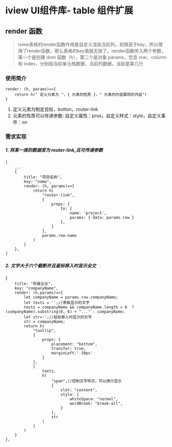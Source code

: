 # iview UI组件库- table 组件扩展

## render 函数
> iview表格的render函数作用是自定义渲染当前列，权限高于key，所以使用了render函数，那么表格的key值就无效了。render函数传入两个参数，第一个是创建 dom 函数（h），第二个是对象 params，包含 row、column 和 index，分别指当前单元格数据，当前列数据，当前是第几行

### 使用简介
```
render: (h, params)=>{
    return h(" 定义元素为 "，{ 元素的性质 }，" 元素的内容展现的内容")
}
```
1. 定义元素为制定目标，button，router-link
2. 元素的性质可以传递参数: 自定义属性：pros，自定义样式：style，自定义事件：on


### 需求实现
##### 1. 将某一类的数据变为 router-link,且可传递参数

```
[
    ...
    {
        title: "项目名称",
        key: "name",
        render: (h, params)=>{
            return h(
                "router-link", 
                {
                    props: {
                        to: {
                            name: 'project',
                            params: { data: params.row }
                        },
                    }
                },
                params.row.name
            )
        }
    },
]
```

##### 2. 文字大于六个截断并且鼠标移入时显示全文

```
{
    title: "所属企业",
    key: "companyName",
    render: (h,params)=>{
        let companyName = params.row.companyName;
        let texts = '';//表格显示的文字
        texts = companyName && companyName.length > 6  ? (companyName).substring(0, 6) + "..." : companyName;
        let str='';//鼠标移入时显示的文字
        str = companyName;
        return h(
            "tooltip",
            {
                props: {
                    placement: "bottom",
                    transfer: true,
                    marginLeft:'-30px'
                }
            },
            [
                texts,
                h(
                    "span",//控制文字样式，可以换行显示
                    {
                        slot: "content",
                        style: { 
                            whiteSpace: "normal",
                            wordBreak: "break-all",
                        }
                    },
                    str
                )
            ]
        )
    }
},
```
